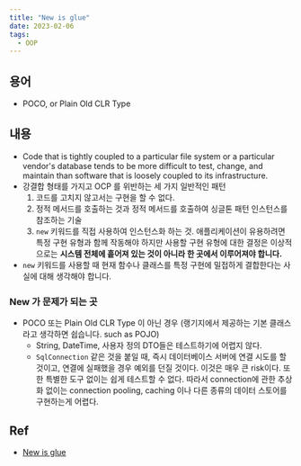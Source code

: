 ```yaml
---
title: "New is glue"
date: 2023-02-06
tags: 
  - OOP
---
```


## 용어
- POCO, or Plain Old CLR Type

## 내용
- Code that is tightly coupled to a particular file system or a particular vendor's database tends to be more difficult to test, change, and maintain than software that is loosely coupled to its infrastructure.
- 강결합 형태를 가지고 OCP 를 위반하는 세 가지 일반적인 패턴
    1. 코드를 고치지 않고서는 구현을 할 수 없다.
    2. 정적 메서드를 호출하는 것과 정적 메서드를 호출하여 싱글톤 패턴 인스턴스를 참조하는 기술
    3. `new` 키워드를 직접 사용하여 인스턴스화 하는 것. 애플리케이션이 유용하려면 특정 구현 유형과 함께 작동해야 하지만 사용할 구현 유형에 대한 결정은 이상적으로는 **시스템 전체에 흩어져 있는 것이 아니라 한 곳에서 이루어져야 합니다.**
- `new` 키워드를 사용할 때 현재 함수나 클래스를 특정 구현에 밀접하게 결합한다는 사실에 대해 생각해야 합니다.

### New 가 문제가 되는 곳
- POCO 또는 Plain Old CLR Type 이 아닌 경우 (랭기지에서 제공하는 기본 클래스라고 생각하면 쉽습니다. such as POJO)
    - String, DateTime, 사용자 정의 DTO들은 테스트하기에 어렵지 않다.
    - `SqlConnection` 같은 것을 붙일 때, 즉시 데이터베이스 서버에 연결 시도를 할 것이고, 연결에 실패했을 경우 예외를 던질 것이다. 이것은 매우 큰 risk이다. 또한 특별한 도구 없이는 쉽게 테스트할 수 없다. 따라서 connection에 관한 추상화 없이는 connection pooling, caching 이나 다른 종류의 데이터 스토어를 구현하는게 어렵다.

## Ref
- [New is glue](https://www.weeklydevtips.com/episodes/005)
